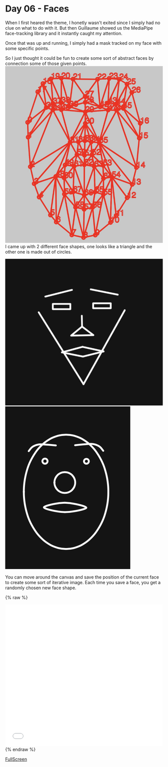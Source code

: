 # Day 06 - Faces

When I first heared the theme, I honetly wasn't exited since I simply had no clue on what to do with it. But then Guillaume showed us the MediaPipe face-tracking library and it instantly caught my attention.

Once that was up and running, I simply had a mask tracked on my face with some specific points. 

So I just thought it could be fun to create some sort of abstract faces by connection some of those given points.
![Example Image](content/day06/img0.png)
I came up with 2 different face shapes, one looks like a triangle and the other one is made out of circles.

![Example Image](content/day06/img1.png)
![Example Image](content/day06/img2.png)

You can move around the canvas and save the position of the current face to create some sort of iterative image. Each time you save a face, you get a randomly chosen new face shape.

{% raw %}
<iframe src="content/day06/abstractFaces/index.html" width="100%" height="450" frameborder="no"></iframe> {% endraw %}

[FullScreen](https://mattsymetry.github.io/GENCG/content/day06/abstractFaces/index.html)